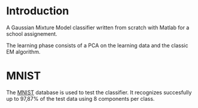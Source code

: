 # Introduction

A Gaussian Mixture Model classifier written from scratch with Matlab for a school assignement.

The learning phase consists of a PCA on the learning data and the classic EM algorithm.

# MNIST

The [MNIST](http://yann.lecun.com/exdb/mnist/) database is used to test the classifier. It recognizes succesfully up to 97,87% of the test data using 8 components per class.

